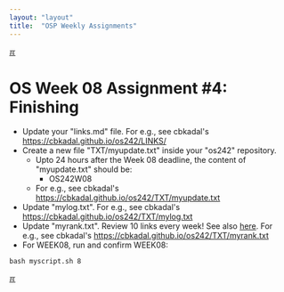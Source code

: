 ```yaml
---
layout: "layout"
title:  "OSP Weekly Assignments"
---
```


[&#x213C;](#idxXXX)<br id="idx000">
# OS Week 08 Assignment #4: Finishing

* Update your "links.md" file. For e.g., see cbkadal's <https://cbkadal.github.io/os242/LINKS/>
* Create a new file "TXT/myupdate.txt" inside your "os242" repository.
  * Upto 24 hours after the Week 08 deadline, the content of "myupdate.txt" should be:
    * OS242W08
  * For e.g., see cbkadal's <https://cbkadal.github.io/os242/TXT/myupdate.txt>
* Update "mylog.txt". For e.g., see cbkadal's <https://cbkadal.github.io/os242/TXT/mylog.txt>
* Update "myrank.txt". Review 10 links every week! See also [here](W02-08.md).
  For e.g., see cbkadal's <https://cbkadal.github.io/os242/TXT/myrank.txt>
* For WEEK08, run and confirm WEEK08:

```
bash myscript.sh 8

```
  
[&#x213C;](#)<br id="idxXXX"><br>

